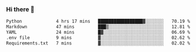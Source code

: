 ### Hi there 👋

<!--START_SECTION:waka-->

```txt
Python             4 hrs 17 mins   █████████████████▓░░░░░░░   70.19 %
Markdown           47 mins         ███▒░░░░░░░░░░░░░░░░░░░░░   12.81 %
YAML               24 mins         █▓░░░░░░░░░░░░░░░░░░░░░░░   06.69 %
.env file          9 mins          ▓░░░░░░░░░░░░░░░░░░░░░░░░   02.62 %
Requirements.txt   7 mins          ▓░░░░░░░░░░░░░░░░░░░░░░░░   02.02 %
```

<!--END_SECTION:waka-->

<!--
**Jonas-VanHaeken/Jonas-VanHaeken** is a ✨ _special_ ✨ repository because its `README.md` (this file) appears on your GitHub profile.

Here are some ideas to get you started:

- 🔭 I’m currently working on ...
- 🌱 I’m currently learning ...
- 👯 I’m looking to collaborate on ...
- 🤔 I’m looking for help with ...
- 💬 Ask me about ...
- 📫 How to reach me: ...
- 😄 Pronouns: ...
- ⚡ Fun fact: ...
-->

